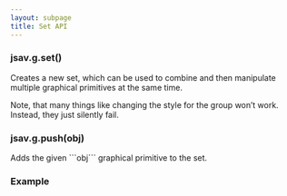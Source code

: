 ```yaml
---
layout: subpage
title: Set API
---
```


<h3 class="apimethod">jsav.g.set()</h3>
Creates a new set, which can be used to combine and then manipulate multiple graphical primitives
at the same time.

Note, that many things like changing the style for the group won’t work. Instead, they just silently fail.

<h3 class="apimethod">jsav.g.push(obj)</h3>
Adds the given ```obj``` graphical primitive to the set.

<h3>Example</h3>
<div id="setExample" class="jsavexample">
  <div class="jsavcounter"></div>
  <div class="jsavcontrols"></div>
</div>
<script>
(function() {
  var jsav = new JSAV("setExample");
  var c1 = jsav.g.circle(30, 30, 20);
  var c2 = jsav.g.circle(50, 50, 20);
  var c3 = jsav.g.circle(70, 70, 20);
  var g = jsav.g.set();
  g.push(c1);
  g.push(c2);
  g.push(c3);
  jsav.step();
  g.translateX(50);
  jsav.step();
  g.translateY(50);
  jsav.step();
  g.scale(1.5);
  jsav.recorded();
}());
</script>
